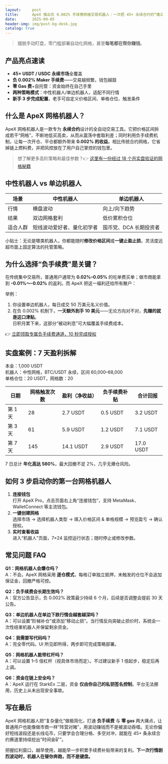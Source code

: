 ```yaml
---
layout:     post
title:      ApeX 推出负 0.002% 手续费网格交易机器人：一次把 45+ 永续合约的“傻瓜式”套利讲透
date:       2025-09-05
header-img: img/post-bg-desk.jpg
catalog: true
---
```


> 摆脱手动盯盘，零门槛部署自动化网格，甚至**每笔都在帮你赚钱**。

## 产品亮点速读
- **45+ USDT / USDC 永续市场**全覆盖  
- **负 0.002% Maker 手续费**——交易越频繁，钱包越鼓  
- **零 Gas 费**+自托管：资金始终在自己手里  
- **两种策略模式**：中性机器人/单边机器人，适配不同行情  
- **新手 3 步完成配置**，老手可自定义价格区间、单格仓位、触发条件

## 什么是 ApeX 网格机器人？
ApeX 网格机器人是一款专为 **永续合约**设计的全自动交易工具。它把价格区间拆成若干“网格”，不断地低买高卖，从而从震荡中套取利差；同时利用负手续费机制，让每一次开仓、平仓都额外带来 **0.002% 的收益**。相比传统合约网格，它省掉链上燃料费，并把风控放在了用户自己掌控的钱包里。

> 想了解更多高阶策略和最佳参数？👉 [这里有一份经过 18 个月实盘验证的网格秘籍](https://okxdog.com/)

## 中性机器人 vs 单边机器人
| 场景 | 中性机器人 | 单边机器人 |
|---|---|---|
| 行情 | 横盘波动 | 向上/向下趋势 |
| 结果 | 双边网格套利 | 低价累积仓位 |
| 适合人群 | 短线波动爱好者、量化初学者 | 囤币党、DCA 长期投资者 |

小贴士：无论是哪类机器人，你都能随时**修改价格区间**或**一键止盈止损**，灵活度远超市面上固定算法的托管策略。

## 为什么选择“负手续费”是关键？
在传统集中交易所，普通用户通常为 **0.02%–0.05%** 的吃单费买单；做市商能拿到 **-0.01%～-0.02%** 的返利。而 ApeX 把这一福利还给所有散户：

举例：  
1. 你设置单边机器人，每日成交 50 万美元名义价值。  
2. 在负 0.002% 机制下，**一天额外到手 10 美元**——无论方向对不对，**先赚的就是这口津贴**。  
日积月累下来，这部分“被动利息”可大幅覆盖手续费成本。

👉 [立即领取专属负手续费通道，10 秒完成授权](https://okxdog.com/)

## 实盘案例：7 天盈利拆解
本金：1,000 USDT  
机器人：中性网格，BTC/USDT 永续，区间 60,000–68,000  
单格仓位：20 USDT，网格数：20  

| 日期 | 网格触发次数 | 盈利（净收益） | 负手续费补贴 | 合计回报 |
|---|---|---|---|---|
| 第 1 天 | 28 | 2.7 USDT | 0.5 USDT | 3.2 USDT |
| 第 3 天 | 61 | 5.9 USDT | 1.2 USDT | 7.1 USDT |
| 第 7 天 | 145 | 14.1 USDT | 2.9 USDT | 17.0 USDT |

7 日总计 **年化高达 580%**，最大回撤不足 2%，几乎无爆仓风险。

## 如何 3 步启动你的第一台网格机器人
1. **连接钱包**  
   打开 ApeX Pro，点击页面右上角“连接钱包”，支持 MetaMask、WalletConnect 等主流钱包。
2. **一键创建网格**  
   选择市场 → 选择机器人类型 → 填入价格区间 & 单格规模 → 预览盈亏 → 确认授权。
3. **实时查看收益**  
   进入“机器人”页面，7×24 监控运行状态；随时停止或修改参数。

## 常见问题 FAQ
**Q1：网格机器人会爆仓吗？**  
A：不会。ApeX 网格采用 **逐仓模式**，每格订单独立抵押，未触发的仓位不会追加保证金，回撤严格可控。

**Q2：负手续费会长期生效吗？**  
A：官方公告显示，负 0.002% 政策最少持续 6 个月，后续是否调整会提前 30 天公告。

**Q3：单边机器人在单边下跌行情会越套越深吗？**  
A：可以设置“阶梯补仓”或添加“移动止损”。当行情反向突破止损价时，系统会一次性结束机器人并保留剩余资金。

**Q4：我需要写代码吗？**  
A：完全零代码。UI 所见即所得，两步即可完成策略部署。

**Q5：网格机器人能带杠杆吗？**  
A：可以设置 1–5 倍杠杆（视具体市场而定）。不过建议新手 1 倍起步，稳定后再上调。

**Q6：资金在链上安全吗？**  
A：ApeX 运行在 StarkEx 二层，资金 **仅由你自己的私钥签名控制**。平台无法挪用，历史上从未出现安全事故。

## 写在最后
ApeX 网格机器人把“复杂量化”做极简化，打通 **负手续费** 与 **零 gas** 两大痛点，让普通用户也能像做市商一样“阵营对赌”，用波动赚钱而不是被波动吞噬。无论你偏好短线波段还是长线屯币，只要学会合理分格、多空对冲，就能在 45+ 条永续合约赛道里持续挖出“时间金矿”。

把握红利窗口，越早使用，越能早一步积累手续费补贴带来的复利。**下一次行情剧烈波动时，机器人在替你奔跑，而不是键盘。**